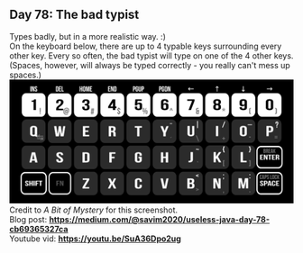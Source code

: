## Day 78: The bad typist
Types badly, but in a more realistic way. :)  
On the keyboard below, there are up to 4 typable keys surrounding every other key. 
Every so often, the bad typist will type on one of the 4 other keys.
(Spaces, however, will always be typed correctly - you really can't mess up spaces.)
![img.png](img.png) Credit to *A Bit of Mystery* for this screenshot.  
Blog post: **<https://medium.com/@savim2020/useless-java-day-78-cb69365327ca>**  
Youtube vid: **<https://youtu.be/SuA36Dpo2ug>**